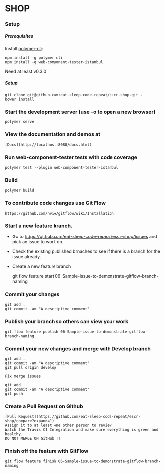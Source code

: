 # SHOP

### Setup

##### Prerequisites

Install [polymer-cli](https://github.com/Polymer/polymer-cli):

    npm install -g polymer-cli
    npm install -g web-component-tester-istanbul

Need at least v0.3.0

##### Setup

    git clone git@github.com:eat-sleep-code-repeat/escr-shop.git .
    bower install 
    
### Start the development server (use -o to open a new browser)

    polymer serve

### View the documentation and demos at

	[Docs](http://localhost:8080/docs.html)

### Run web-component-tester tests with code coverage

    polymer test --plugin web-component-tester-istanbul

### Build

    polymer build

### To contribute code changes use Git Flow
	
	https://github.com/nvie/gitflow/wiki/Installation

### Start a new feature branch.  

* Go to https://github.com/eat-sleep-code-repeat/escr-shop/issues and pick an issue to work on.
* Check the existing published brnaches to see if there is a branch for the issue already.
* Create a new feature branch

	git flow feature start 06-Sample-issue-to-demonstrate-gitflow-branch-naming

### Commit your changes

	git add .
	git commit -am "A descriptive comment"

### Publish your branch so others can view your work
	
	git flow feature publish 06-Sample-issue-to-demonstrate-gitflow-branch-naming

### Commit your new changes and merge with Develop branch

	git add .
	git commit -am "A descriptive comment"
	git pull origin develop

	Fix merge issues

	git add .
	git commit -am "A descriptive comment"
	git push

### Create a Pull Request on Github

	[Pull Request](https://github.com/eat-sleep-code-repeat/escr-shop/compare?expand=1)
	Assign it to at least one other person to review
	Watch the Travis CI Integration and make sure everything is green and healthy.
	DO NOT MERGE ON GitHub!!!

### Finish off the feature with GitFlow

	git flow feature finish 06-Sample-issue-to-demonstrate-gitflow-branch-naming
